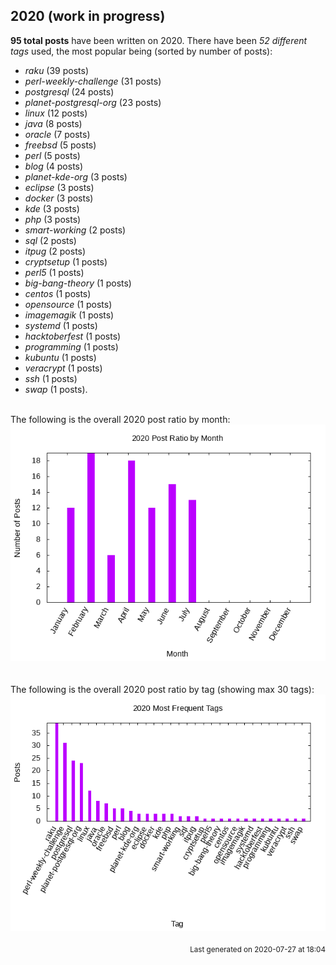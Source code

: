 ## 2020 (work in progress)

**95 total posts** have been written on 2020.
There have been *52 different tags* used, the most
popular being (sorted by number of posts):
 
- *raku* (39 posts)  
- *perl-weekly-challenge* (31 posts)  
- *postgresql* (24 posts)  
- *planet-postgresql-org* (23 posts)  
- *linux* (12 posts)  
- *java* (8 posts)  
- *oracle* (7 posts)  
- *freebsd* (5 posts)  
- *perl* (5 posts)  
- *blog* (4 posts)  
- *planet-kde-org* (3 posts)  
- *eclipse* (3 posts)  
- *docker* (3 posts)  
- *kde* (3 posts)  
- *php* (3 posts)  
- *smart-working* (2 posts)  
- *sql* (2 posts)  
- *itpug* (2 posts)  
- *cryptsetup* (1 posts)  
- *perl5* (1 posts)  
- *big-bang-theory* (1 posts)  
- *centos* (1 posts)  
- *opensource* (1 posts)  
- *imagemagik* (1 posts)  
- *systemd* (1 posts)  
- *hacktoberfest* (1 posts)  
- *programming* (1 posts)  
- *kubuntu* (1 posts)  
- *veracrypt* (1 posts)  
- *ssh* (1 posts)  
- *swap* (1 posts).<br/>
<br/>
The following is the overall 2020 post ratio by month:
<br/>
    <center>
      <img src="/images/stats/2020-months.png" alt="2020 post ratio per month" />
    </center>
<br/>

<br/>
The following is the overall 2020 post ratio by tag (showing max 30 tags):
<br/>
  <center>
    <img src="/images/stats/2020-tags.png" alt="2020 post ratio per tag" />
  </center>
<br/>

<div align="right">
<small>
Last generated on 2020-07-27 at 18:04
</small>
</div>

<br/>

